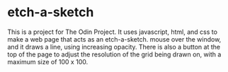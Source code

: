 # etch-a-sketch

This is a project for The Odin Project. It uses javascript, html, and css to make a web page that acts as an etch-a-sketch. mouse over the window, and it draws a line, using increasing opacity. There is also a button at the top of the page to adjust the resolution of the grid being drawn on, with a maximum size of 100 x 100.